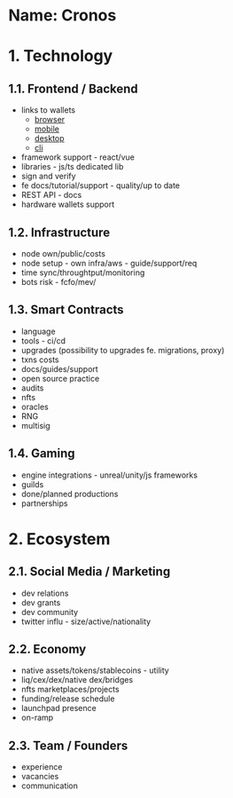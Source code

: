 Name: Cronos
===

# 1. Technology
## 1.1.  Frontend / Backend
- links to wallets
	-   [browser](PASTE_LINK_HERE)
	-   [mobile](PASTE_LINK_HERE)
	-   [desktop](PASTE_LINK_HERE)
	-   [cli](PASTE_LINK_HERE)
- framework support - react/vue
- libraries - js/ts dedicated lib
- sign and verify
- fe docs/tutorial/support - quality/up to date
- REST API - docs
- hardware wallets support

## 1.2.  Infrastructure
- node own/public/costs
- node setup - own infra/aws - guide/support/req
- time sync/throughtput/monitoring
- bots risk - fcfo/mev/
  
## 1.3.  Smart Contracts
- language
- tools - ci/cd
- upgrades (possibility to upgrades fe. migrations, proxy)
- txns costs
- docs/guides/support
- open source practice
- audits
- nfts
- oracles
- RNG
- multisig

## 1.4. Gaming
- engine integrations - unreal/unity/js frameworks
- guilds
- done/planned productions
- partnerships

# 2. Ecosystem
## 2.1.  Social Media / Marketing
- dev relations
- dev grants
- dev community
- twitter influ - size/active/nationality
  
## 2.2. Economy
- native assets/tokens/stablecoins - utility
- liq/cex/dex/native dex/bridges
- nfts marketplaces/projects
- funding/release schedule
- launchpad presence
- on-ramp

## 2.3. Team / Founders
- experience
- vacancies
- communication
